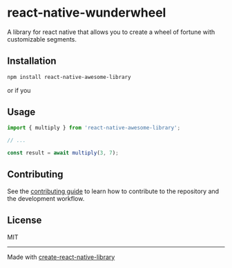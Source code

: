 # react-native-wunderwheel

A library for react native that allows you to create a wheel of fortune with customizable segments.

## Installation

```sh
npm install react-native-awesome-library
```

or if you 

## Usage


```js
import { multiply } from 'react-native-awesome-library';

// ...

const result = await multiply(3, 7);
```


## Contributing

See the [contributing guide](CONTRIBUTING.md) to learn how to contribute to the repository and the development workflow.

## License

MIT

---

Made with [create-react-native-library](https://github.com/callstack/react-native-builder-bob)
